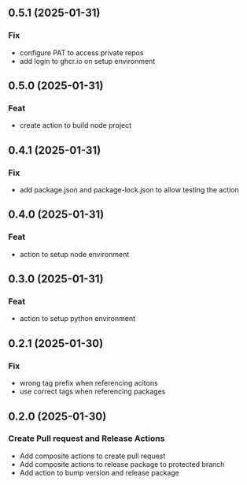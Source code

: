 ## 0.5.1 (2025-01-31)

### Fix

- configure PAT to access private repos
- add login to ghcr.io on setup environment

## 0.5.0 (2025-01-31)

### Feat

- create action to build node project

## 0.4.1 (2025-01-31)

### Fix

- add package.json and package-lock.json to allow testing the action

## 0.4.0 (2025-01-31)

### Feat

- action to setup node environment

## 0.3.0 (2025-01-31)

### Feat

- action to setup python environment

## 0.2.1 (2025-01-30)

### Fix

- wrong tag prefix when referencing acitons
- use correct tags when referencing packages

## 0.2.0 (2025-01-30)

### Create Pull request and Release Actions

- Add composite actions to create pull request
- Add composite actions to release package to protected branch
- Add action to bump version and release package
